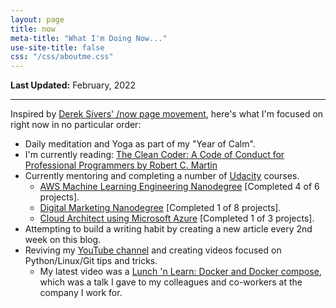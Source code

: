 ```yaml
---
layout: page
title: now
meta-title: "What I'm Doing Now..."
use-site-title: false
css: "/css/aboutme.css"
---
```


**Last Updated:** February, 2022

---

Inspired by [Derek Sivers' /now page movement](https://sivers.org/now3), here's what I'm focused on right now in no particular order:

- Daily meditation and Yoga as part of my "Year of Calm".
- I'm currently reading: [The Clean Coder: A Code of Conduct for Professional Programmers by Robert C. Martin](https://www.goodreads.com/book/show/10284614-the-clean-coder)
- Currently mentoring and completing a number of [Udacity](https://imp.i115008.net/VyRr4M) courses.
  - [AWS Machine Learning Engineering Nanodegree](https://imp.i115008.net/VyRr4M) [Completed 4 of 6 projects].
  - [Digital Marketing Nanodegree](https://imp.i115008.net/do3X5K) [Completed 1 of 8 projects].
  - [Cloud Architect using Microsoft Azure](https://imp.i115008.net/7mLA1y) [Completed 1 of 3 projects].
- Attempting to build a writing habit by creating a new article every 2nd week on this blog.
- Reviving my [YouTube channel](https://www.youtube.com/c/MphoMphego1) and creating videos focused on Python/Linux/Git tips and tricks.
  - My latest video was a [Lunch 'n Learn: Docker and Docker compose](https://www.youtube.com/watch?v=jXZkVjHMYzU), which was a talk I gave to my colleagues and co-workers at the company I work for.

